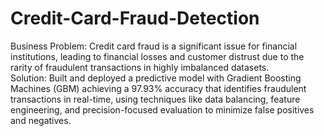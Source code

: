 # Credit-Card-Fraud-Detection
Business Problem: Credit card fraud is a significant issue for financial institutions, leading to financial losses and customer distrust due to the rarity of fraudulent transactions in highly imbalanced datasets.  
Solution: Built and deployed a predictive model with Gradient Boosting Machines (GBM) achieving a 97.93% accuracy that identifies fraudulent transactions in real-time, using techniques like data balancing, feature engineering, and precision-focused evaluation to minimize false positives and negatives.



